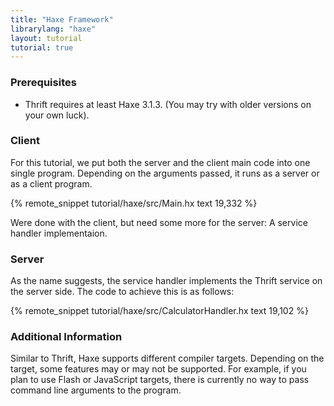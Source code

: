 ```yaml
---
title: "Haxe Framework"
librarylang: "haxe"
layout: tutorial
tutorial: true
---
```


### Prerequisites
* Thrift requires at least Haxe 3.1.3. (You may try with older versions on your own luck).

### Client
For this tutorial, we put both the server and the client main code into one single program.
Depending on the arguments passed, it runs as a server or as a client program.

{% remote_snippet tutorial/haxe/src/Main.hx text 19,332 %}

Were done with the client, but need some more for the server: A service handler implementaion.

### Server
As the name suggests, the service handler implements the Thrift service on the server side.
The code to achieve this is as follows:

{% remote_snippet tutorial/haxe/src/CalculatorHandler.hx text 19,102 %}

### Additional Information

Similar to Thrift, Haxe supports different compiler targets. Depending on the target, some features
may or may not be supported. For example, if you plan to use Flash or JavaScript targets,
there is currently no way to pass command line arguments to the program.


